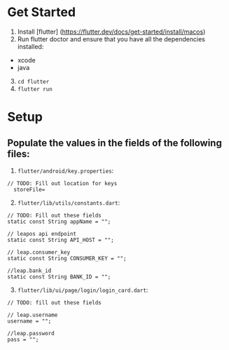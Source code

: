 # Get Started
1. Install [flutter] (https://flutter.dev/docs/get-started/install/macos)
2. Run flutter doctor and ensure that you have all the dependencies installed:
  - xcode
  - java
3. `cd flutter`
4. `flutter run`

# Setup
## Populate the values in the fields of the following files:
1.  `flutter/android/key.properties`:
```
// TODO: Fill out location for keys
  storeFile=
```
2. `flutter/lib/utils/constants.dart`:
```
// TODO: Fill out these fields
static const String appName = "";

// leapos api endpoint
static const String API_HOST = "";

// leap.consumer_key
static const String CONSUMER_KEY = "";

//leap.bank_id
static const String BANK_ID = "";
```

3. `flutter/lib/ui/page/login/login_card.dart`:
```
// TODO: fill out these fields

// leap.username
username = "";

//leap.password
pass = "";
```
